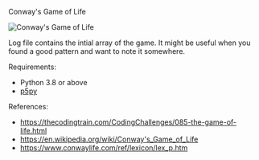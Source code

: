 Conway's Game of Life

![Conway's Game of Life](https://i.imgur.com/5QXtg8e.gif)

Log file contains the intial array of the game. It might be useful when you found a good pattern and want to note it somewhere. 

Requirements:
- Python 3.8 or above
- [p5py](https://github.com/p5py/p5)

References:
- https://thecodingtrain.com/CodingChallenges/085-the-game-of-life.html
- https://en.wikipedia.org/wiki/Conway's_Game_of_Life
- https://www.conwaylife.com/ref/lexicon/lex_p.htm